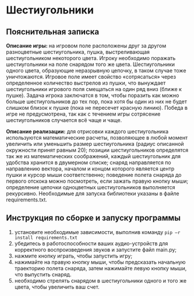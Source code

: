 # Шестиугольники

## Пояснительная записка

**Описание игры:** на игровом поле расположены друг за другом разноцветные шестиугольника, пушка, 
выстреливающая шестиугольником некоторого цвета. Игроку необходимо поражать шестиугольники на 
поле снарядом того же цвета. Шестиугольники одного цвета, образующие неразрывную цепочку, в таком
случае тоже уничтожаются. Игровое поле имеет свойство «сотрясаться» через определенное количество 
выстрелов из пушки, что вынуждает шестиугольники игрового поля смещаться на один ряд вниз 
(ближе к пушке). Задача игрока заключатся в том, чтобы поразить как можно больше шестиугольников 
до тех пор, пока хотя бы один из них не будет слишком близок к пушке (пока не пересечет красную линию). 
Победа в игре не предусмотрена, так как с течением игры сотрясение шестиугольников случается 
всё чаще и чаще.

**Описание реализации:** для отрисовки каждого шестиугольника используются математические расчеты,
позволяющее в любой момент увеличить или уменьшить размер шестиугольника (радиус описанной окружности 
принят равным 20); позиции шестиугольников определятся так же из математических соображений, 
каждый шестиугольник для удобства хранится в двумерном списке; снаряд направляется по направлению 
вектора, началом и концом которого является центр пушки и курсор мыши соответственно; поведение полета 
снаряда до первого отскока можно посмотреть, если зажать правую кнопку мыши; определение цепочки 
одноцветных шестиугольников выполняется рекурсивно.
Необходимые для запуска библиотеки указаны в файле requirements.txt.
## Инструкция по сборке и запуску программы
1) установите необходимые зависимости, выполнив команду
    `pip –r install requirements.txt`
2) убедитесь в работоспособности ваших аудио-устройств для корректного воспроизведения звуков 
      и запустите файл main.py;
3) нажмите кнопку играть, чтобы запустить игру;
4) нажимайте на правую кнопку мыши, чтобы предсказать начальную траекторию полета снаряда, 
      затем нажимайте левую кнопку мыши, что выпустить снаряд.
5) необходимо стрелять снарядом в шестиугольники одного и того же цвета, чтобы увеличить ваш счет.
